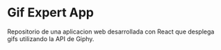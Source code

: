 # Gif Expert App

Repositorio de una aplicacion web desarrollada con React que desplega gifs utilizando la API de Giphy. 